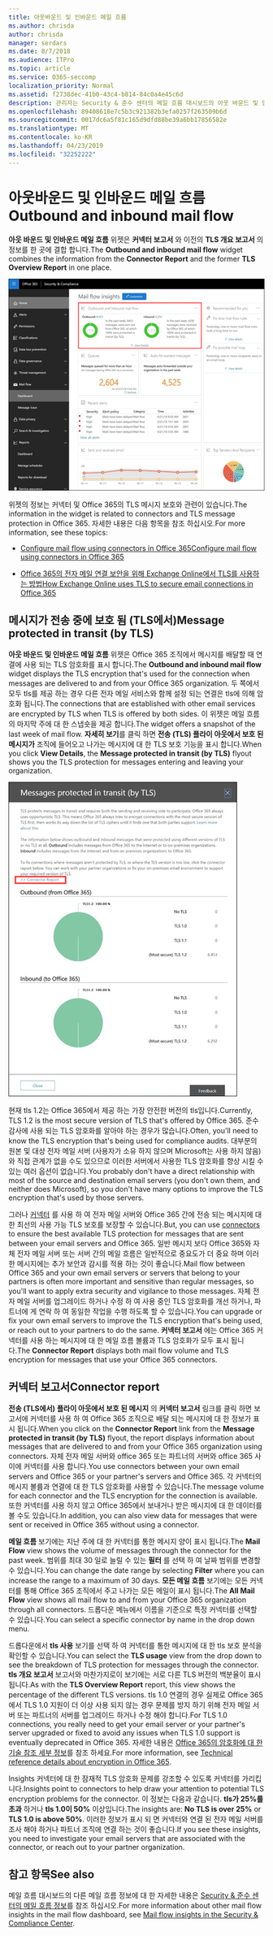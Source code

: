 ```yaml
---
title: 아웃바운드 및 인바운드 메일 흐름
ms.author: chrisda
author: chrisda
manager: serdars
ms.date: 8/7/2018
ms.audience: ITPro
ms.topic: article
ms.service: O365-seccomp
localization_priority: Normal
ms.assetid: f2738dec-41b0-43c4-b814-84c0a4e45c6d
description: 관리자는 Security & 준수 센터의 메일 흐름 대시보드의 아웃 바운드 및 인바운드 메일 흐름 위젯에 대 한 정보를 확인할 수 있습니다.
ms.openlocfilehash: 89408618e7c5b3c921382b3efa0257f263509b6d
ms.sourcegitcommit: 0017dc6a5f81c165d9dfd88be39a6bb17856582e
ms.translationtype: MT
ms.contentlocale: ko-KR
ms.lasthandoff: 04/23/2019
ms.locfileid: "32252222"
---
```

# <a name="outbound-and-inbound-mail-flow"></a><span data-ttu-id="8f0c7-103">아웃바운드 및 인바운드 메일 흐름</span><span class="sxs-lookup"><span data-stu-id="8f0c7-103">Outbound and inbound mail flow</span></span>

<span data-ttu-id="8f0c7-104">**아웃 바운드 및 인바운드 메일 흐름** 위젯은 **커넥터 보고서** 와 이전의 **TLS 개요 보고서** 의 정보를 한 곳에 결합 합니다.</span><span class="sxs-lookup"><span data-stu-id="8f0c7-104">The **Outbound and inbound mail flow** widget combines the information from the **Connector Report** and the former **TLS Overview Report** in one place.</span></span>

![Security & 준수 센터의 메일 흐름 대시보드의 아웃 바운드 및 인바운드 메일 흐름 보고서](media/2c591d1c-bad6-4b72-890e-f8fdfd4f447a.png)

<span data-ttu-id="8f0c7-106">위젯의 정보는 커넥터 및 Office 365의 TLS 메시지 보호와 관련이 있습니다.</span><span class="sxs-lookup"><span data-stu-id="8f0c7-106">The information in the widget is related to connectors and TLS message protection in Office 365.</span></span> <span data-ttu-id="8f0c7-107">자세한 내용은 다음 항목을 참조 하십시오.</span><span class="sxs-lookup"><span data-stu-id="8f0c7-107">For more information, see these topics:</span></span>

- [<span data-ttu-id="8f0c7-108">Configure mail flow using connectors in Office 365</span><span class="sxs-lookup"><span data-stu-id="8f0c7-108">Configure mail flow using connectors in Office 365</span></span>](https://technet.microsoft.com/library/ms.exch.eac.connectorselection.aspx)

- [<span data-ttu-id="8f0c7-109">Office 365의 전자 메일 연결 보안을 위해 Exchange Online에서 TLS를 사용하는 방법</span><span class="sxs-lookup"><span data-stu-id="8f0c7-109">How Exchange Online uses TLS to secure email connections in Office 365</span></span>](https://support.office.com/article/4CDE0CDA-3430-4DC0-B489-F2C0736C929F)

## <a name="message-protected-in-transit-by-tls"></a><span data-ttu-id="8f0c7-110">메시지가 전송 중에 보호 됨 (TLS에서)</span><span class="sxs-lookup"><span data-stu-id="8f0c7-110">Message protected in transit (by TLS)</span></span>

<span data-ttu-id="8f0c7-111">**아웃 바운드 및 인바운드 메일 흐름** 위젯은 Office 365 조직에서 메시지를 배달할 때 연결에 사용 되는 TLS 암호화를 표시 합니다.</span><span class="sxs-lookup"><span data-stu-id="8f0c7-111">The **Outbound and inbound mail flow** widget displays the TLS encryption that's used for the connection when messages are delivered to and from your Office 365 organization.</span></span> <span data-ttu-id="8f0c7-112">두 쪽에서 모두 tls를 제공 하는 경우 다른 전자 메일 서비스와 함께 설정 되는 연결은 tls에 의해 암호화 됩니다.</span><span class="sxs-lookup"><span data-stu-id="8f0c7-112">The connections that are established with other email services are encrypted by TLS when TLS is offered by both sides.</span></span> <span data-ttu-id="8f0c7-113">이 위젯은 메일 흐름의 마지막 주에 대 한 스냅숏을 제공 합니다.</span><span class="sxs-lookup"><span data-stu-id="8f0c7-113">The widget offers a snapshot of the last week of mail flow.</span></span> <span data-ttu-id="8f0c7-114">**자세히 보기**를 클릭 하면 **전송 (TLS) 플라이 아웃에서 보호 된 메시지가** 조직에 들어오고 나가는 메시지에 대 한 TLS 보호 기능을 표시 합니다.</span><span class="sxs-lookup"><span data-stu-id="8f0c7-114">When you click **View Details**, the **Message protected in transit (by TLS)** flyout shows you the TLS protection for messages entering and leaving your organization.</span></span>

![보안 & 준수 센터의 전송 (TLS) 플라이 아웃에서 보호 되는 메시지](media/825aa74c-413d-4141-8e3c-dfe68ae78eed.png)

<span data-ttu-id="8f0c7-116">현재 tls 1.2는 Office 365에서 제공 하는 가장 안전한 버전의 tls입니다.</span><span class="sxs-lookup"><span data-stu-id="8f0c7-116">Currently, TLS 1.2 is the most secure version of TLS that's offered by Office 365.</span></span> <span data-ttu-id="8f0c7-117">준수 감사에 사용 되는 TLS 암호화를 알아야 하는 경우가 많습니다.</span><span class="sxs-lookup"><span data-stu-id="8f0c7-117">Often, you'll need to know the TLS encryption that's being used for compliance audits.</span></span> <span data-ttu-id="8f0c7-118">대부분의 원본 및 대상 전자 메일 서버 (사용자가 소유 하지 않으며 Microsoft는 사용 하지 않음)와 직접 관계가 없을 수도 있으므로 이러한 서버에서 사용한 TLS 암호화를 향상 시킬 수 있는 여러 옵션이 없습니다.</span><span class="sxs-lookup"><span data-stu-id="8f0c7-118">You probably don't have a direct relationship with most of the source and destination email servers (you don't own them, and neither does Microsoft), so you don't have many options to improve the TLS encryption that's used by those servers.</span></span>

<span data-ttu-id="8f0c7-119">그러나 [커넥터](https://technet.microsoft.com/library/ms.exch.eac.connectorselection.aspx) 를 사용 하 여 전자 메일 서버와 Office 365 간에 전송 되는 메시지에 대 한 최선의 사용 가능 TLS 보호를 보장할 수 있습니다.</span><span class="sxs-lookup"><span data-stu-id="8f0c7-119">But, you can use [connectors](https://technet.microsoft.com/library/ms.exch.eac.connectorselection.aspx) to ensure the best available TLS protection for messages that are sent between your email servers and Office 365.</span></span> <span data-ttu-id="8f0c7-120">일반 메시지 보다 Office 365와 자체 전자 메일 서버 또는 서버 간의 메일 흐름은 일반적으로 중요도가 더 중요 하며 이러한 메시지에는 추가 보안과 감시를 적용 하는 것이 좋습니다.</span><span class="sxs-lookup"><span data-stu-id="8f0c7-120">Mail flow between Office 365 and your own email servers or servers that belong to your partners is often more important and sensitive than regular messages, so you'll want to apply extra security and vigilance to those messages.</span></span> <span data-ttu-id="8f0c7-121">자체 전자 메일 서버를 업그레이드 하거나 수정 하 여 사용 중인 TLS 암호화를 개선 하거나, 파트너에 게 연락 하 여 동일한 작업을 수행 하도록 할 수 있습니다.</span><span class="sxs-lookup"><span data-stu-id="8f0c7-121">You can upgrade or fix your own email servers to improve the TLS encryption that's being used, or reach out to your partners to do the same.</span></span> <span data-ttu-id="8f0c7-122">**커넥터 보고서** 에는 Office 365 커넥터를 사용 하는 메시지에 대 한 메일 흐름 볼륨과 TLS 암호화가 모두 표시 됩니다.</span><span class="sxs-lookup"><span data-stu-id="8f0c7-122">The **Connector Report** displays both mail flow volume and TLS encryption for messages that use your Office 365 connectors.</span></span>

## <a name="connector-report"></a><span data-ttu-id="8f0c7-123">커넥터 보고서</span><span class="sxs-lookup"><span data-stu-id="8f0c7-123">Connector report</span></span>

<span data-ttu-id="8f0c7-124">**전송 (TLS에서) 플라이 아웃에서 보호 된 메시지** 의 **커넥터 보고서** 링크를 클릭 하면 보고서에 커넥터를 사용 하 여 Office 365 조직으로 배달 되는 메시지에 대 한 정보가 표시 됩니다.</span><span class="sxs-lookup"><span data-stu-id="8f0c7-124">When you click on the **Connector Report** link from the **Message protected in transit (by TLS)** flyout, the report displays information about messages that are delivered to and from your Office 365 organization using connectors.</span></span> <span data-ttu-id="8f0c7-125">자체 전자 메일 서버와 office 365 또는 파트너의 서버와 office 365 사이에 커넥터를 사용 합니다.</span><span class="sxs-lookup"><span data-stu-id="8f0c7-125">You use connectors between your own email servers and Office 365 or your partner's servers and Office 365.</span></span> <span data-ttu-id="8f0c7-126">각 커넥터의 메시지 볼륨과 연결에 대 한 TLS 암호화를 사용할 수 있습니다.</span><span class="sxs-lookup"><span data-stu-id="8f0c7-126">The message volume for each connector and the TLS encryption for the connection is available.</span></span> <span data-ttu-id="8f0c7-127">또한 커넥터를 사용 하지 않고 Office 365에서 보내거나 받은 메시지에 대 한 데이터를 볼 수도 있습니다.</span><span class="sxs-lookup"><span data-stu-id="8f0c7-127">In addition, you can also view data for messages that were sent or received in Office 365 without using a connector.</span></span>

<span data-ttu-id="8f0c7-128">**메일 흐름** 보기에는 지난 주에 대 한 커넥터를 통한 메시지 양이 표시 됩니다.</span><span class="sxs-lookup"><span data-stu-id="8f0c7-128">The **Mail Flow** view shows the volume of messages through the connector for the past week.</span></span> <span data-ttu-id="8f0c7-129">범위를 최대 30 일로 늘릴 수 있는 **필터** 를 선택 하 여 날짜 범위를 변경할 수 있습니다.</span><span class="sxs-lookup"><span data-stu-id="8f0c7-129">You can change the date range by selecting **Filter** where you can increase the range to a maximum of 30 days.</span></span> <span data-ttu-id="8f0c7-130">**모든 메일 흐름** 보기에는 모든 커넥터를 통해 Office 365 조직에서 주고 나가는 모든 메일이 표시 됩니다.</span><span class="sxs-lookup"><span data-stu-id="8f0c7-130">The **All Mail Flow** view shows all mail flow to and from your Office 365 organization through all connectors.</span></span> <span data-ttu-id="8f0c7-131">드롭다운 메뉴에서 이름을 기준으로 특정 커넥터를 선택할 수 있습니다.</span><span class="sxs-lookup"><span data-stu-id="8f0c7-131">You can select a specific connector by name in the drop down menu.</span></span>

<span data-ttu-id="8f0c7-132">드롭다운에서 **tls 사용** 보기를 선택 하 여 커넥터를 통한 메시지에 대 한 tls 보호 분석을 확인할 수 있습니다.</span><span class="sxs-lookup"><span data-stu-id="8f0c7-132">You can select the **TLS usage** view from the drop down to see the breakdown of TLS protection for messages through the connector.</span></span> <span data-ttu-id="8f0c7-133">**tls 개요 보고서** 보고서와 마찬가지로이 보기에는 서로 다른 TLS 버전의 백분율이 표시 됩니다.</span><span class="sxs-lookup"><span data-stu-id="8f0c7-133">As with the **TLS Overview Report** report, this view shows the percentage of the different TLS versions.</span></span> <span data-ttu-id="8f0c7-134">tls 1.0 연결의 경우 실제로 Office 365에서 TLS 1.0 지원이 더 이상 사용 되지 않는 경우 문제를 방지 하기 위해 전자 메일 서버 또는 파트너의 서버를 업그레이드 하거나 수정 해야 합니다.</span><span class="sxs-lookup"><span data-stu-id="8f0c7-134">For TLS 1.0 connections, you really need to get your email server or your partner's server upgraded or fixed to avoid any issues when TLS 1.0 support is eventually deprecated in Office 365.</span></span> <span data-ttu-id="8f0c7-135">자세한 내용은 [Office 365의 암호화에 대 한 기술 참조 세부 정보](https://support.office.com/article/862cbe93-4268-4ef9-ba79-277545ecf221)를 참조 하세요.</span><span class="sxs-lookup"><span data-stu-id="8f0c7-135">For more information, see [Technical reference details about encryption in Office 365](https://support.office.com/article/862cbe93-4268-4ef9-ba79-277545ecf221).</span></span>

<span data-ttu-id="8f0c7-136">Insights 커넥터에 대 한 잠재적 TLS 암호화 문제를 강조할 수 있도록 커넥터를 가리킵니다.</span><span class="sxs-lookup"><span data-stu-id="8f0c7-136">Insights point to connectors to help draw your attention to potential TLS encryption problems for the connector.</span></span> <span data-ttu-id="8f0c7-137">이 정보는 다음과 같습니다. **tls가 25%를 초과** 하거나 **tls 1.0이 50%** 이상입니다.</span><span class="sxs-lookup"><span data-stu-id="8f0c7-137">The insights are: **No TLS is over 25%** or **TLS 1.0 is above 50%**.</span></span> <span data-ttu-id="8f0c7-138">이러한 정보가 표시 되 면 커넥터와 연결 된 전자 메일 서버를 조사 해야 하거나 파트너 조직에 연결 하는 것이 좋습니다.</span><span class="sxs-lookup"><span data-stu-id="8f0c7-138">If you see these insights, you need to investigate your email servers that are associated with the connector, or reach out to your partner organization.</span></span>

## <a name="see-also"></a><span data-ttu-id="8f0c7-139">참고 항목</span><span class="sxs-lookup"><span data-stu-id="8f0c7-139">See also</span></span>

<span data-ttu-id="8f0c7-140">메일 흐름 대시보드의 다른 메일 흐름 정보에 대 한 자세한 내용은 [Security & 준수 센터의 메일 흐름 정보](mail-flow-insights.md)를 참조 하십시오.</span><span class="sxs-lookup"><span data-stu-id="8f0c7-140">For more information about other mail flow insights in the mail flow dashboard, see [Mail flow insights in the Security & Compliance Center](mail-flow-insights.md).</span></span>
